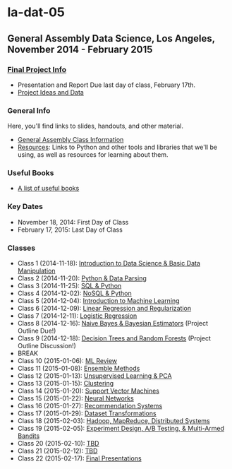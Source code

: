 la-dat-05
===========
General Assembly Data Science, Los Angeles, November 2014 - February 2015
------------------------------------------------------
### [Final Project Info](https://github.com/ga-students/la-dat-05/wiki/Final-Project-Requirements)
- Presentation and Report Due last day of class, February 17th.
- [Project Ideas and Data](https://github.com/ga-students/la-dat-05/wiki/Final-Project-Ideas-and-Datasets)

### General Info
Here, you'll find links to slides, handouts, and other material.
- [General Assembly Class Information](https://generalassemb.ly/education/data-science/los-angeles)
- [Resources](https://github.com/ga-students/la-dat-05/wiki/Resources): Links to Python and other tools and libraries that we'll be using, as well as resources for learning about them. 

### Useful Books
- [A list of useful books](https://github.com/adparker/GADSLA_1403/wiki/Books)

### Key Dates
- November 18, 2014: First Day of Class
- February 17, 2015: Last Day of Class

### Classes
- Class 1 (2014-11-18): [Introduction to Data Science & Basic Data Manipulation](https://github.com/ga-students/la-dat-05/wiki/Lesson-01---Introduction-to-Data-Science-&-Basic-Data-Manipulation)
- Class 2 (2014-11-20): [Python & Data Parsing](https://github.com/ga-students/la-dat-05/wiki/Lesson-02-Python-&-Data-Parsing)
- Class 3 (2014-11-25): [SQL & Python](https://github.com/ga-students/la-dat-05/wiki/Lesson-03-SQL-&-Python)
- Class 4 (2014-12-02): [NoSQL & Python](https://github.com/ga-students/la-dat-05/wiki/Lesson-04-NoSQL-&-Python)
- Class 5 (2014-12-04): [Introduction to Machine Learning](https://github.com/ga-students/la-dat-05/wiki/Lesson-05-Intro-to-Machine-Learning)
- Class 6 (2014-12-09): [Linear Regression and Regularization](https://github.com/ga-students/la-dat-05/wiki/Lesson-06-Linear-Regression)
- Class 7 (2014-12-11): [Logistic Regression](https://github.com/ga-students/la-dat-05/wiki/Lesson-07-Logistic-Regression) 
- Class 8 (2014-12-16): [Naive Bayes & Bayesian Estimators](https://github.com/ga-students/la-dat-05/wiki/Lesson-08-Probability,-Bayesian-Inference,-and-Naive-Bayes) (Project Outline Due!)
- Class 9 (2014-12-18): [Decision Trees and Random Forests](https://github.com/ga-students/la-dat-05/wiki/Lesson-09-Decision-Trees-&-Random-Forests) (Project Outline Discussion!)
- BREAK 
- Class 10 (2015-01-06): [ML Review](https://github.com/ga-students/la-dat-05/wiki/Lesson-10-ML-Review)
- Class 11 (2015-01-08): [Ensemble Methods](https://github.com/ga-students/la-dat-05/wiki/Lesson-11-Ensemble-Methods)
- Class 12 (2015-01-13): [Unsupervised Learning & PCA]()
- Class 13 (2015-01-15): [Clustering]()
- Class 14 (2015-01-20): [Support Vector Machines]()
- Class 15 (2015-01-22): [Neural Networks]()
- Class 16 (2015-01-27): [Recommendation Systems]()
- Class 17 (2015-01-29): [Dataset Transformations]()
- Class 18 (2015-02-03): [Hadoop, MapReduce, Distributed Systems]()
- Class 19 (2015-02-05): [Experiment Design, A/B Testing, & Multi-Armed Bandits]()
- Class 20 (2015-02-10): [TBD]()
- Class 21 (2015-02-12): [TBD]()
- Class 22 (2015-02-17): [Final Presentations]()
